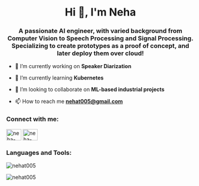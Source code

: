<h1 align="center">Hi 👋, I'm Neha</h1>
<h3 align="center">A passionate AI engineer, with varied background from Computer Vision to Speech Processing and Signal Processing. Specializing to create prototypes as a proof of concept, and later deploy them over cloud!</h3>

- 🔭 I’m currently working on **Speaker Diarization**

- 🌱 I’m currently learning **Kubernetes**

- 👯 I’m looking to collaborate on **ML-based industrial projects**

- 📫 How to reach me **nehat005@gmail.com**

<h3 align="left">Connect with me:</h3>
<p align="left">
<a href="https://linkedin.com/in/neha-tandon-86611b181" target="blank"><img align="center" src="https://raw.githubusercontent.com/rahuldkjain/github-profile-readme-generator/master/src/images/icons/Social/linked-in-alt.svg" alt="neha-tandon" height="30" width="40" /></a>
<a href="https://stackoverflow.com/users/14940415/neha-tandon" target="blank"><img align="center" src="https://raw.githubusercontent.com/rahuldkjain/github-profile-readme-generator/master/src/images/icons/Social/stack-overflow.svg" alt="neha-tandon" height="30" width="40" /></a>
</p>

<h3 align="left">Languages and Tools:</h3>

<p><img align="center" src="https://github-readme-stats.vercel.app/api/top-langs?username=nehat005&show_icons=true&locale=en&layout=compact" alt="nehat005" /></p>

<p><img align="center" src="https://github-readme-streak-stats.herokuapp.com/?user=nehat005&" alt="nehat005" /></p>
